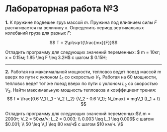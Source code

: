 # Лабораторная работа №3
**1\.** К пружине подвешен груз массой $m$. Пружина под влиянием силы $F$ растягивается на величину $x$. Определить период вертикальных колебаний груза для разных $F$:

$$ T = 2\pi\sqrt{\frac{mx}{F}}$$

Отладить программу для следующих значений переменных: 
$ m = 10кг; x = 0.15м; 1.85 \leq F \leq 3.2Н$
с шагом $ 0.15Н;

***

**2\.** Работая на максимальной мощности, тепловоз ведет поезд массой m вверх по пути с уклоном $L_1$ со скоростью $V_1$. Работая на $60%$ мощности, тепловоз ведет тот же поезд вверх по пути с уклоном $L_2$ со скоростью $V_2$. Найти максимальную мощность тепловоза и коэффициент трения:
$$
f = \frac{0.6 V_1 L_1 - V_2 L_2}
{V_2 - 0.6 V_1};
N_{max} = mgV_1 (L_1 + f) 
$$

Отладить программу для следующих значений переменных:$\\
m = 2000т; V_2 = 50км/ч; L_2 = 0.003; \\
0.003 \leq L_1 \leq 0.006$ с шагом $0.001; \\
50 \leq V_1 \leq 80 км/ч$ с шагом $10 км/ч. \\$
